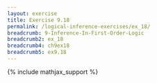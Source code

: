 ```yaml
---
layout: exercise
title: Exercise 9.18
permalink: /logical-inference-exercises/ex_18/
breadcrumb: 9-Inference-In-First-Order-Logic
breadcrumb2: ex_18
breadcrumb4: ch9ex18
breadcrumb5: ex9.18
---
```


{% include mathjax_support %}

